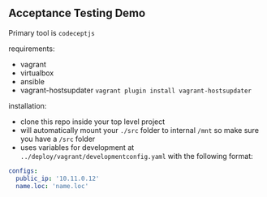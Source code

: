 ## Acceptance Testing Demo
Primary tool is `codeceptjs`


requirements:
*  vagrant
*  virtualbox
*  ansible
*  vagrant-hostsupdater `vagrant plugin install vagrant-hostsupdater`

installation:
*  clone this repo inside your top level project
*  will automatically mount your `./src` folder to internal `/mnt` so make sure you have a `/src` folder
*  uses variables for development at `../deploy/vagrant/developmentconfig.yaml`  with the following format:
```yaml
configs:
  public_ip: '10.11.0.12'
  name.loc: 'name.loc'
```


